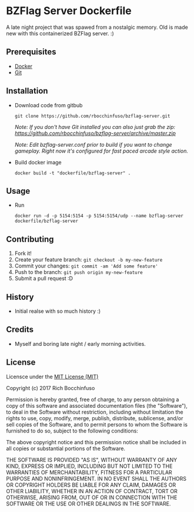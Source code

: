 # BZFlag Server Dockerfile

A late night project that was spawed from a nostalgic memory.  Old is made new with this containerized BZFlag server. :)

## Prerequisites
- [Docker](https://www.docker.com/)
- [Git](https://git-scm.com/)

## Installation

- Download code from gitbub
	
    ```
    git clone https://github.com/rbocchinfuso/bzflag-server.git
	```

	_Note:  If you don't have Git installed you can also just grab the zip:  https://github.com/rbocchinfuso/bzflag-server/archive/master.zip_

	_Note:  Edit bzflag-server.conf prior to build if you want to change gameplay.  Right now it's configured for fast paced arcade style action._
   
- Build docker image
	```
    docker build -t "dockerfile/bzflag-server" .
	```

## Usage

- Run 
	```
    docker run -d -p 5154:5154 -p 5154:5154/udp --name bzflag-server dockerfile/bzflag-server
	```
## Contributing

1. Fork it!
2. Create your feature branch: `git checkout -b my-new-feature`
3. Commit your changes: `git commit -am 'Add some feature'`
4. Push to the branch: `git push origin my-new-feature`
5. Submit a pull request :D

## History

- Initial realse with so much history :)

## Credits

- Myself and boring late night / early morning activities.

## License

Licensce under the [MIT License (MIT)](https://opensource.org/licenses/MIT)

Copyright (c) 2017 Rich Bocchinfuso

Permission is hereby granted, free of charge, to any person obtaining a copy of this software and associated documentation files (the "Software"), to deal in the Software without restriction, including without limitation the rights to use, copy, modify, merge, publish, distribute, sublicense, and/or sell copies of the Software, and to permit persons to whom the Software is furnished to do so, subject to the following conditions:

The above copyright notice and this permission notice shall be included in all copies or substantial portions of the Software.

THE SOFTWARE IS PROVIDED "AS IS", WITHOUT WARRANTY OF ANY KIND, EXPRESS OR IMPLIED, INCLUDING BUT NOT LIMITED TO THE WARRANTIES OF MERCHANTABILITY, FITNESS FOR A PARTICULAR PURPOSE AND NONINFRINGEMENT. IN NO EVENT SHALL THE AUTHORS OR COPYRIGHT HOLDERS BE LIABLE FOR ANY CLAIM, DAMAGES OR OTHER LIABILITY, WHETHER IN AN ACTION OF CONTRACT, TORT OR OTHERWISE, ARISING FROM, OUT OF OR IN CONNECTION WITH THE SOFTWARE OR THE USE OR OTHER DEALINGS IN THE SOFTWARE.
